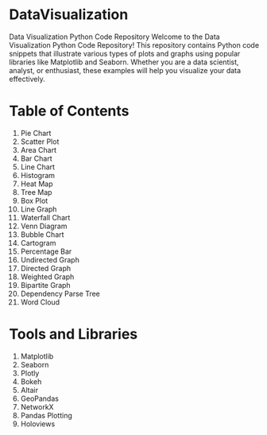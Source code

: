 # DataVisualization
Data Visualization Python Code Repository
Welcome to the Data Visualization Python Code Repository! This repository contains Python code snippets that illustrate various types of plots and graphs using popular libraries like Matplotlib and Seaborn. Whether you are a data scientist, analyst, or enthusiast, these examples will help you visualize your data effectively.

# Table of Contents
1. Pie Chart
2. Scatter Plot
3. Area Chart
4. Bar Chart
5. Line Chart
6. Histogram
7. Heat Map
8. Tree Map
9. Box Plot
10. Line Graph
11. Waterfall Chart
12. Venn Diagram
13. Bubble Chart
14. Cartogram
15. Percentage Bar
16. Undirected Graph
17. Directed Graph
18. Weighted Graph
19. Bipartite Graph
20. Dependency Parse Tree
21. Word Cloud

# Tools and Libraries
1. Matplotlib
2. Seaborn
3. Plotly
4. Bokeh
5. Altair
6. GeoPandas
7. NetworkX
8. Pandas Plotting
9. Holoviews